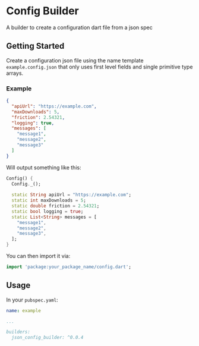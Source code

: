# Config Builder

A builder to create a configuration dart file from a json spec

## Getting Started

Create a configuration json file using the name template `example.config.json` that only
uses first level fields and single primitive type arrays.

### Example

```json
{
  "apiUrl": "https://example.com",
  "maxDownloads": 5,
  "friction": 2.54321,
  "logging": true,
  "messages": [
    "message1", 
    "message2", 
    "message3"
  ]
}
```

Will output something like this:

```dart
Config() {
  Config._();
  
  static String apiUrl = "https://example.com";
  static int maxDownloads = 5;
  static double friction = 2.54321;
  static bool logging = true;
  static List<String> messages = [
    "message1",
    "message2",
    "message3",
  ];
}
```

You can then import it via:

```dart
import 'package:your_package_name/config.dart';
```

## Usage

In your `pubspec.yaml`:

```yaml
name: example

...

builders:
  json_config_builder: ^0.0.4
```
